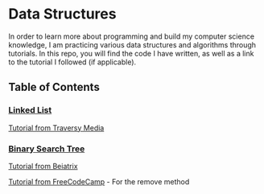 # Data Structures

In order to learn more about programming and build my computer science knowledge, I am practicing various data structures and algorithms through tutorials. In this repo, you will find the code I have written, as well as a link to the tutorial I followed (if applicable).

## Table of Contents

### [Linked List](https://github.com/ksdevinney/data-structures/blob/main/linked-list.js)

[Tutorial from Traversy Media](https://www.youtube.com/watch?v=ZBdE8DElQQU)

### [Binary Search Tree](https://github.com/ksdevinney/data-structures/blob/main/binary-search-tree.js)

[Tutorial from Beiatrix](https://www.youtube.com/watch?v=6JeuJRqKJrI)

[Tutorial from FreeCodeCamp](https://www.youtube.com/watch?v=5cU1ILGy6dM) - For the remove method